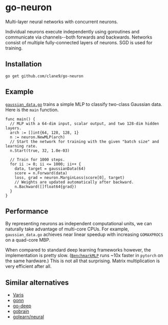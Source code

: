 # go-neuron

Multi-layer neural networks with concurrent neurons.

Individual neurons execute independently using goroutines and communicate via
channels--both forwards and backwards. Networks consist of multiple
fully-connected layers of neurons. SGD is used for training.

## Installation

```
go get github.com/clane9/go-neuron
```

## Example

[`gaussian_data.go`](examples/gaussian_data.go) trains a simple MLP to
classify two-class Gaussian data. Here is the `main` function.

```golang
func main() {
  // MLP with a 64-dim input, scalar output, and two 128-dim hidden layers.
  arch := []int{64, 128, 128, 1}
  n := neuron.NewMLP(arch)
  // Start the network for training with the given "batch size" and learning rate.
  n.Start(true, 32, 1.0e-03)

  // Train for 1000 steps.
  for ii := 0; ii <= 1000; ii++ {
    data, target = gaussianData(64)
    score = n.Forward(data)
    loss, grad = neuron.MarginLoss(score[0], target)
    // Weights are updated automatically after backward.
    n.Backward([]float64{grad})
  }
}
```

## Performance

By representing neurons as independent computational units, we can naturally take advantage of multi-core CPUs. For example, `gaussian_data.go` achieves near linear speedup with increasing `GOMAXPROCS` on a quad-core MBP.

When compared to standard deep learning frameworks however, the implementation is pretty slow. ([`BenchmarkMLP`](net_test.go) runs ~10x faster in `pytorch` on the same hardware.) This is not all that surprising. Matrix multiplication is very efficient after all.

## Similar alternatives

- [Varis](https://github.com/Xamber/Varis)
- [gonn](https://github.com/fxsjy/gonn)
- [go-deep](https://github.com/patrikeh/go-deep)
- [gobrain](https://github.com/goml/gobrain)
- [golearn/neural](https://github.com/golang-basic/golearn/tree/master/neural)